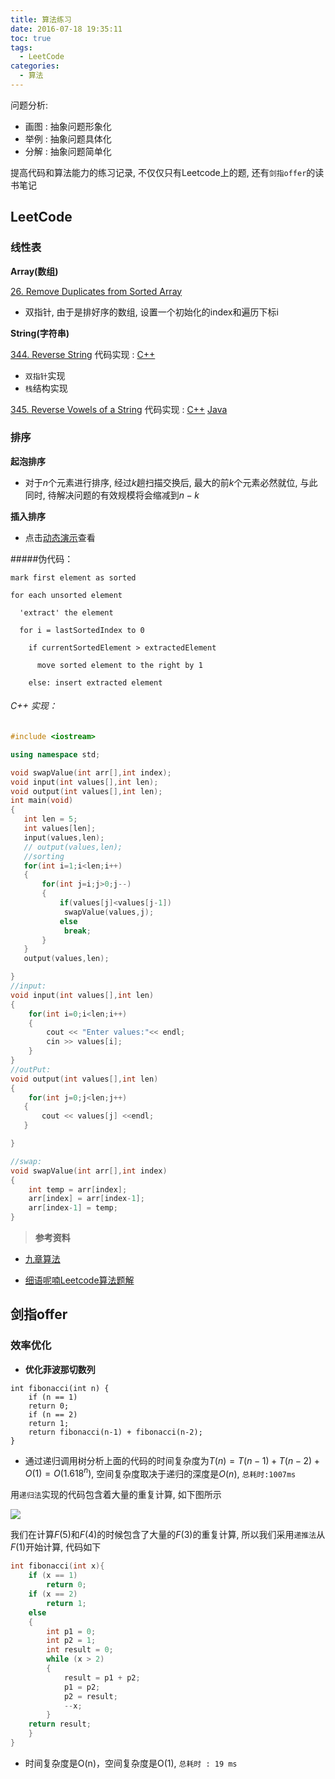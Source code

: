 ```yaml
---
title: 算法练习
date: 2016-07-18 19:35:11
toc: true
tags:
  - LeetCode
categories:
  - 算法
---
```

问题分析:

- 画图 : 抽象问题形象化
- 举例 : 抽象问题具体化
- 分解 : 抽象问题简单化

<!--more-->

提高代码和算法能力的练习记录, 不仅仅只有Leetcode上的题, 还有`剑指offer`的读书笔记

## **LeetCode**

### **线性表**

**Array(数组)**

[26. Remove Duplicates from Sorted Array](https://leetcode.com/problems/remove-duplicates-from-sorted-array/)

   - 双指针, 由于是排好序的数组, 设置一个初始化的index和遍历下标i

**String(字符串)**

[344. Reverse String](https://leetcode.com/problems/reverse-string/)
  代码实现 : [C++](https://github.com/Simshang/LeetcodeCpp/blob/master/LeetcodeCpp/ReverseString.cpp)
  - `双指针`实现
  - `栈`结构实现
  
[345. Reverse Vowels of a String](https://leetcode.com/problems/reverse-vowels-of-a-string/)
  代码实现 : 
  [C++](https://github.com/Simshang/LeetcodeCpp/blob/master/LeetcodeCpp/ReverseString.cpp) 
  [Java](https://github.com/Simshang/LeetCode/blob/master/src/ReverseString.java)
  
### **排序**

**起泡排序**

- 对于$n$个元素进行排序, 经过$k$趟扫描交换后, 最大的前$k$个元素必然就位, 与此同时, 待解决问题的有效规模将会缩减到$n-k$ 

**插入排序**

- 点击[动态演示][VisuAlgo:Sorting]查看

#####伪代码：

```
mark first element as sorted

for each unsorted element

  'extract' the element

  for i = lastSortedIndex to 0

    if currentSortedElement > extractedElement

      move sorted element to the right by 1

    else: insert extracted element
```

###### C++ 实现：

```C++
#include <iostream>

using namespace std;

void swapValue(int arr[],int index);
void input(int values[],int len);
void output(int values[],int len);
int main(void)
{
   int len = 5;
   int values[len];
   input(values,len);
   // output(values,len);
   //sorting
   for(int i=1;i<len;i++)
   {
       for(int j=i;j>0;j--)
       {
           if(values[j]<values[j-1])
            swapValue(values,j);
           else
            break;
       }
   }
   output(values,len);

}
//input:
void input(int values[],int len)
{
    for(int i=0;i<len;i++)
    {
        cout << "Enter values:"<< endl;
        cin >> values[i];
    }
}
//outPut:
void output(int values[],int len)
{
    for(int j=0;j<len;j++)
   {
       cout << values[j] <<endl;
   }

}

//swap:
void swapValue(int arr[],int index)
{
    int temp = arr[index];
    arr[index] = arr[index-1];
    arr[index-1] = temp;
}

```

[VisuAlgo:Sorting]:http://visualgo.net/sorting.html#

> **参考资料**

- [九章算法](http://www.jiuzhang.com/solutions/)

- [细语呢喃Leetcode算法题解](https://www.hrwhisper.me/leetcode-algorithm-solution/)

## **剑指offer**

### **效率优化**

- **优化菲波那切数列**

```
int fibonacci(int n) {
    if (n == 1)
    return 0;
    if (n == 2)
    return 1;
    return fibonacci(n-1) + fibonacci(n-2);
}
```

- 通过递归调用树分析上面的代码的时间复杂度为$T(n)=T(n-1)+T(n-2)+O(1)= O(1.618 ^ n)$, 空间复杂度取决于递归的深度是$O(n)$, `总耗时:1007ms`

用`递归法`实现的代码包含着大量的重复计算, 如下图所示

![](\img\Leetcode\fibonacci.jpg)

我们在计算$F(5)$和$F(4)$的时候包含了大量的$F(3)$的重复计算, 所以我们采用`递推法`从$F(1)$开始计算, 代码如下

```c++
int fibonacci(int x){
    if (x == 1)
        return 0;
    if (x == 2)
        return 1;
    else
    {
        int p1 = 0;
        int p2 = 1;
        int result = 0;
        while (x > 2)
        {
            result = p1 + p2;
            p1 = p2;
            p2 = result;
            --x;
        }
    return result;
    }
}
```

- 时间复杂度是O(n)，空间复杂度是O(1), `总耗时 : 19 ms`              

